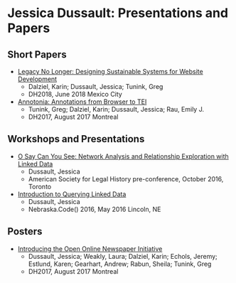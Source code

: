 # Jessica Dussault: Presentations and Papers

## Short Papers

- [Legacy No Longer: Designing Sustainable Systems for Website Development](2018_06_DH/legacy_no_longer.pdf)
  - Dalziel, Karin; Dussault, Jessica; Tunink, Greg
  - DH2018, June 2018 Mexico City
- [Annotonia: Annotations from Browser to TEI](2017_08_DH/annotonia_short_paper.pdf)
  - Tunink, Greg; Dalziel, Karin; Dussault, Jessica; Rau, Emily J.
  - DH2017, August 2017 Montreal

## Workshops and Presentations

- [O Say Can You See: Network Analysis and Relationship Exploration with Linked Data](2016_10_Legal_History)
  - Dussault, Jessica
  - American Society for Legal History pre-conference, October 2016, Toronto
- [Introduction to Querying Linked Data](2016_05_Nebraska_Code/intro_to_rdf.pdf)
  - Dussault, Jessica
  - Nebraska.Code() 2016, May 2016 Lincoln, NE

## Posters

- [Introducing the Open Online Newspaper Initiative](2017_08_DH/openoni_poster.pdf)
  - Dussault, Jessica; Weakly, Laura; Dalziel, Karin; Echols, Jeremy; Estlund, Karen; Gearhart, Andrew; Rabun, Sheila; Tunink, Greg
  - DH2017, August 2017 Montreal
